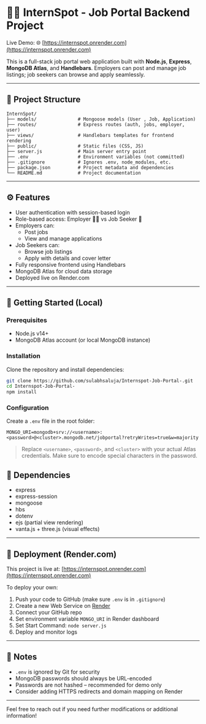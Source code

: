 # 🧑‍💼 InternSpot - Job Portal Backend Project

Live Demo: 🌐 [https://internspot.onrender.com](https://internspot.onrender.com)

This is a full-stack job portal web application built with **Node.js**, **Express**, **MongoDB Atlas**, and **Handlebars**. Employers can post and manage job listings; job seekers can browse and apply seamlessly.

---

## 📁 Project Structure

```
InternSpot/
├── models/               # Mongoose models (User , Job, Application)
├── routes/               # Express routes (auth, jobs, employer, user)
├── views/                # Handlebars templates for frontend rendering
├── public/               # Static files (CSS, JS)
├── server.js             # Main server entry point
├── .env                  # Environment variables (not committed)
├── .gitignore            # Ignores .env, node_modules, etc.
├── package.json          # Project metadata and dependencies
└── README.md             # Project documentation
```

---

## ⚙️ Features

- User authentication with session-based login
- Role-based access: Employer 👨‍💼 vs Job Seeker 🙋
- Employers can:
  - Post jobs
  - View and manage applications
- Job Seekers can:
  - Browse job listings
  - Apply with details and cover letter
- Fully responsive frontend using Handlebars
- MongoDB Atlas for cloud data storage
- Deployed live on Render.com

---

## 🚀 Getting Started (Local)

### Prerequisites

- Node.js v14+
- MongoDB Atlas account (or local MongoDB instance)

### Installation

Clone the repository and install dependencies:

```bash
git clone https://github.com/sulabhsaluja/Internspot-Job-Portal-.git
cd Internspot-Job-Portal-
npm install
```

### Configuration

Create a `.env` file in the root folder:

```env
MONGO_URI=mongodb+srv://<username>:<password>@<cluster>.mongodb.net/jobportal?retryWrites=true&w=majority
```

> Replace `<username>`, `<password>`, and `<cluster>` with your actual Atlas credentials. Make sure to encode special characters in the password.


## 🧩 Dependencies

* express
* express-session
* mongoose
* hbs
* dotenv
* ejs (partial view rendering)
* vanta.js + three.js (visual effects)

---

## 🚀 Deployment (Render.com)

This project is live at: [https://internspot.onrender.com](https://internspot.onrender.com)

To deploy your own:

1. Push your code to GitHub (make sure `.env` is in `.gitignore`)
2. Create a new Web Service on [Render](https://render.com)
3. Connect your GitHub repo
4. Set environment variable `MONGO_URI` in Render dashboard
5. Set Start Command: `node server.js`
6. Deploy and monitor logs

---

## 📌 Notes

* `.env` is ignored by Git for security
* MongoDB passwords should always be URL-encoded
* Passwords are not hashed – recommended for demo only
* Consider adding HTTPS redirects and domain mapping on Render

--- 

Feel free to reach out if you need further modifications or additional information!
